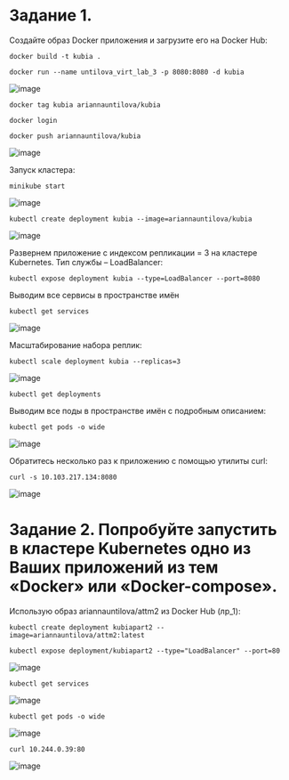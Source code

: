 # Задание 1.

Создайте образ Docker приложения и загрузите его на Docker Hub:

`docker build -t kubia .`

`docker run --name untilova_virt_lab_3 -p 8080:8080 -d kubia`

![image](https://github.com/arinauntilova/Virtualization_lab3_Untilova/assets/43550219/e0e59df4-3e12-414c-844d-0535611f578c)

`docker tag kubia ariannauntilova/kubia`

`docker login`

`docker push ariannauntilova/kubia`

![image](https://github.com/arinauntilova/Virtualization_lab3_Untilova/assets/43550219/9f08ca19-023e-4544-a268-c54c1cf31ded)

Запуск кластера: 

`minikube start`

![image](https://github.com/arinauntilova/Virtualization_lab3_Untilova/assets/43550219/ec6722dd-cc70-4e11-82fc-6f702b8cf2be)


`kubectl create deployment kubia --image=ariannauntilova/kubia`

![image](https://github.com/arinauntilova/Virtualization_lab3_Untilova/assets/43550219/2ff7ae51-28d0-419a-8e90-79b0adf667e0)

Развернем приложение с индексом репликации = 3 на кластере Kubernetes. Тип службы – LoadBalancer:

`kubectl expose deployment kubia --type=LoadBalancer --port=8080`

Выводим все сервисы в пространстве имён

`kubectl get services`

![image](https://github.com/arinauntilova/Virtualization_lab3_Untilova/assets/43550219/6e36ef07-43a5-4f3d-8eeb-5cddd2554b26)

Масштабирование набора реплик:

`kubectl scale deployment kubia --replicas=3`

![image](https://github.com/arinauntilova/Virtualization_lab3_Untilova/assets/43550219/02e7781c-6013-4378-aafe-d02a40bffee0)


`kubectl get deployments`

Выводим все поды в пространстве имён с подробным описанием:

`kubectl get pods -o wide`

![image](https://github.com/arinauntilova/Virtualization_lab3_Untilova/assets/43550219/68f702c7-5aeb-44ae-bac0-a581e5e0f3ae)

Обратитесь несколько раз к приложению с помощью утилиты curl:

`curl -s 10.103.217.134:8080`

![image](https://github.com/arinauntilova/Virtualization_lab3_Untilova/assets/43550219/d4c87211-043c-44b3-834b-e6282b0fec74)



# Задание 2. Попробуйте запустить в кластере Kubernetes одно из Ваших приложений из тем «Docker» или «Docker-compose».

Использую образ ariannauntilova/attm2 из Docker Hub (лр_1):

`kubectl create deployment kubiapart2 --image=ariannauntilova/attm2:latest`

`kubectl expose deployment/kubiapart2 --type="LoadBalancer" --port=80`

![image](https://github.com/arinauntilova/Virtualization_lab3_Untilova/assets/43550219/50767f6c-099e-44fc-85a1-7bac1706d175)

`kubectl get services`

![image](https://github.com/arinauntilova/Virtualization_lab3_Untilova/assets/43550219/df1534ed-fa39-4ad0-b1e4-7b3af0b87b41)

`kubectl get pods -o wide`

![image](https://github.com/arinauntilova/Virtualization_lab3_Untilova/assets/43550219/e75ade52-6109-4464-9cbf-9eef0231624d)

`curl 10.244.0.39:80`

![image](https://github.com/arinauntilova/Virtualization_lab3_Untilova/assets/43550219/165c8feb-a12a-4420-a817-8fe4eb08fd71)
